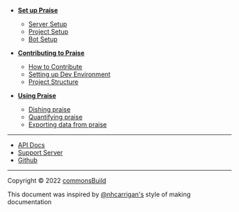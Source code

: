 * [**Set up Praise**](setup.md)

  - [Server Setup](setup.md#server-setup)
  - [Project Setup](setup.md#project-setup)
  - [Bot Setup](setup.md#bot-setup)

* [**Contributing to Praise**](contributing.md)

  - [How to Contribute](contributing.md#how-to-contribute)
  - [Setting up Dev Environment](contributing.md#setting-up-the-dev-environment)
  - [Project Structure](contributing.md#project-structure)

* [**Using Praise**](usage.md)

  - [Dishing praise](usage#how-to-dish-praise)
  - [Quantifying praise](usage#how-to-quantifying-praise)
  - [Exporting data from praise](usage#how-to-export-data-from-praise)

---

* [API Docs](#)
* [Support Server](#)
* [Github](https://github.com/commonsBuild/praise)

---

Copyright © 2022 [commonsBuild](https://github.com/commonsBuild)

This document was inspired by [@nhcarrigan's](https://nhcarrigan.com) style of making documentation
